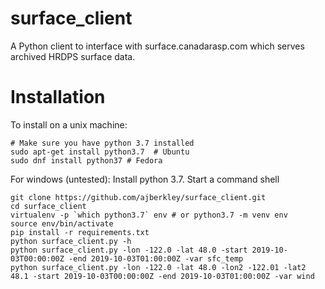 # surface_client
A Python client to interface with surface.canadarasp.com which serves archived HRDPS surface data.

# Installation
To install on a unix machine:
```
# Make sure you have python 3.7 installed
sudo apt-get install python3.7  # Ubuntu
sudo dnf install python37 # Fedora 
```

For windows (untested): Install python 3.7.  Start a command shell

```
git clone https://github.com/ajberkley/surface_client.git
cd surface_client
virtualenv -p `which python3.7` env # or python3.7 -m venv env
source env/bin/activate
pip install -r requirements.txt
python surface_client.py -h
python surface_client.py -lon -122.0 -lat 48.0 -start 2019-10-03T00:00:00Z -end 2019-10-03T01:00:00Z -var sfc_temp
python surface_client.py -lon -122.0 -lat 48.0 -lon2 -122.01 -lat2 48.1 -start 2019-10-03T00:00:00Z -end 2019-10-03T01:00:00Z -var wind
```
